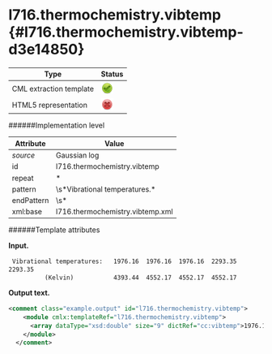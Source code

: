 # l716.thermochemistry.vibtemp {#l716.thermochemistry.vibtemp-d3e14850}


| Type                                                                                                                                                | Status                                                                                                                                              |
|----|----|
| CML extraction template                                                                                                                             | ![](/imgs/Total.png)                                                                                                                                |
| HTML5 representation                                                                                                                                | ![](/imgs/None.png)                                                                                                                                 |

######Implementation level

| Attribute                                                                                                                                           | Value                                                                                                                                               |
|----|----|
| *source*                                                                                                                                            | Gaussian log                                                                                                                                        |
| id                                                                                                                                                  | l716.thermochemistry.vibtemp                                                                                                                        |
| repeat                                                                                                                                              | \*                                                                                                                                                  |
| pattern                                                                                                                                             | \\s\*Vibrational temperatures.\*                                                                                                                    |
| endPattern                                                                                                                                          | \\s\*                                                                                                                                               |
| xml:base                                                                                                                                            | l716.thermochemistry.vibtemp.xml                                                                                                                    |

######Template attributes

**Input.**

     Vibrational temperatures:   1976.16  1976.16  1976.16  2293.35  2293.35
              (Kelvin)           4393.44  4552.17  4552.17  4552.17
      

**Output text.**

```xml
<comment class="example.output" id="l716.thermochemistry.vibtemp">
    <module cmlx:templateRef="l716.thermochemistry.vibtemp">
      <array dataType="xsd:double" size="9" dictRef="cc:vibtemp">1976.16 1976.16 1976.16 2293.35 2293.35 4393.44 4552.17 4552.17 4552.17</array>
    </module>
  </comment>
```
